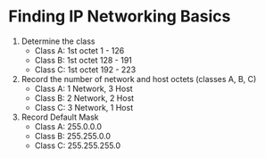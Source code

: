 # Finding IP Networking Basics
1. Determine the class
   - Class A: 1st octet 1 - 126
   - Class B: 1st octet 128 - 191
   - Class C: 1st octet 192 - 223
2. Record the number of network and host octets (classes A, B, C) 
   - Class A: 1 Network, 3 Host
   - Class B: 2 Network, 2 Host
   - Class C: 3 Network, 1 Host
3. Record Default Mask
   - Class A: 255.0.0.0
   - Class B: 255.255.0.0
   - Class C: 255.255.255.0



